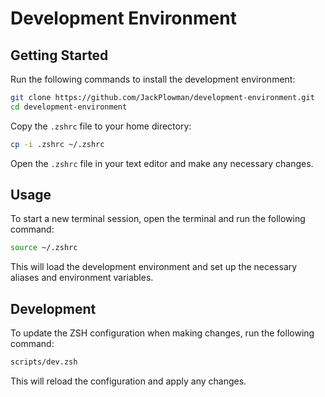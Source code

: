 # Development Environment

## Getting Started

Run the following commands to install the development environment:

```bash
git clone https://github.com/JackPlowman/development-environment.git
cd development-environment
```

Copy the `.zshrc` file to your home directory:

```bash
cp -i .zshrc ~/.zshrc
```

Open the `.zshrc` file in your text editor and make any necessary changes.

## Usage

To start a new terminal session, open the terminal and run the following command:

```bash
source ~/.zshrc
```

This will load the development environment and set up the necessary aliases and
 environment variables.

## Development

To update the ZSH configuration when making changes, run the following command:

```bash
scripts/dev.zsh
```

This will reload the configuration and apply any changes.
